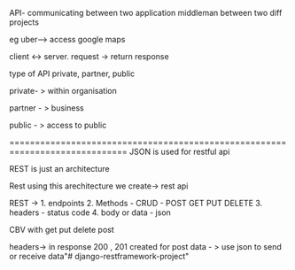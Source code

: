 API-
communicating between two application
middleman between two diff projects

eg uber--> access google maps

client <-> server.
request -> return response

type of API
private, partner, public

private- > within organisation

partner - > business

public - > access to public

=============================================================================
JSON is used for restful api

REST is just an architecture

Rest using this arechitecture we create-> rest api

REST -> 1. endpoints
2. Methods - CRUD - POST GET PUT DELETE
3. headers - status code
4. body or data - json
 
CBV with get put delete post

headers-> in response 200 , 201 created for post
data - > use json to send or receive data"# django-restframework-project" 
